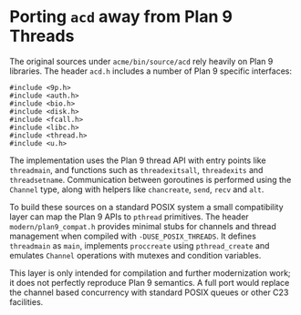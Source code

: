 # Porting `acd` away from Plan 9 Threads

The original sources under `acme/bin/source/acd` rely heavily on Plan 9
libraries. The header `acd.h` includes a number of Plan 9 specific
interfaces:

```
#include <9p.h>
#include <auth.h>
#include <bio.h>
#include <disk.h>
#include <fcall.h>
#include <libc.h>
#include <thread.h>
#include <u.h>
```

The implementation uses the Plan 9 thread API with entry points like
`threadmain`, and functions such as `threadexitsall`, `threadexits` and
`threadsetname`.  Communication between goroutines is performed using the
`Channel` type, along with helpers like `chancreate`, `send`, `recv` and
`alt`.

To build these sources on a standard POSIX system a small compatibility
layer can map the Plan 9 APIs to `pthread` primitives.  The header
`modern/plan9_compat.h` provides minimal stubs for channels and thread
management when compiled with `-DUSE_POSIX_THREADS`.  It defines
`threadmain` as `main`, implements `proccreate` using `pthread_create`
and emulates `Channel` operations with mutexes and condition variables.

This layer is only intended for compilation and further modernization
work; it does not perfectly reproduce Plan 9 semantics.  A full port
would replace the channel based concurrency with standard POSIX queues or
other C23 facilities.

